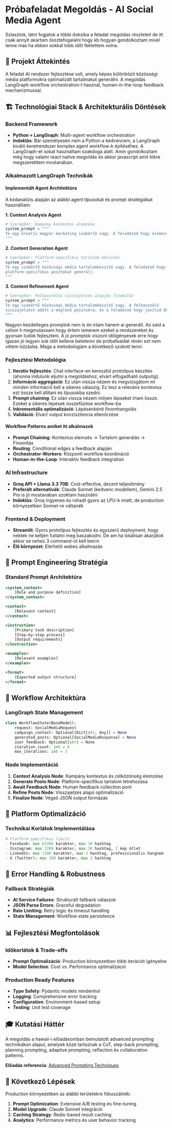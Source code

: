 # Próbafeladat Megoldás - AI Social Media Agent
Sziasztok, látni fogjatok a többi doksiba a feladat megoldas részleteit de itt csak annyit akartam össztefogalalni hogy kb hogyan gondolkoztam mivel lenne mas ha ebben sokkal tobb időt fektettem volna.

## 🎯 Projekt Áttekintés

A feladat AI rendszer fejlesztése volt, amely képes különböző közösségi média platformokra optimalizált tartalmakat generálni. A megoldás LangGraph workflow orchestration-t használ, human-in-the-loop feedback mechanizmussal.

## 🏗️ Technológiai Stack & Architekturális Döntések

### Backend Framework
- **Python + LangGraph**: Multi-agent workflow orchestration
- **Indoklás**: Bár személyesen nem a Python a kedvencem, a LangGraph kiváló keretrendszer komplex agent workflow-k építéséhez. A LangGraph-et sokat használtam szakdoga alatt. Amin gondolkoztam még hogy valami react native megoldás és akkor javascript amit tökre megszeretttem mostanában.

### Alkalmazott LangGraph Technikák

#### Implementált Agent Architektúra
A kódanalízis alapján az alábbi agent típusokat és prompt stratégiákat használtam:

**1. Context Analysis Agent**
```python
# Szerepkör: Kampány kontextus elemzése
system_prompt = """
Te egy kreatív magyar marketing szakértő vagy. A feladatod hogy elemezd a kampányüzenetet és célközönséget, majd ötleteket generálj a különböző közösségi média platformokra.
"""
```

**2. Content Generation Agent**
```python
# Szerepkör: Platform-specifikus tartalom készítés
system_prompt = """
Te egy szakértő közösségi média tartalomkészítő vagy. A feladatod hogy 
platform-specifikus posztokat generálj.
"""
```

**3. Content Refinement Agent**
```python
# Szerepkör: Felhasználói visszajelzés alapján finomítás
system_prompt = """
Te egy szakértő közösségi média tartalomkészítő vagy. A felhasználó 
visszajelzést adott a meglévő posztokra, és a feladatod hogy javítsd őket.
"""
```

Nagyon kezdetleges promptok nem is én írtam hanem ai generált. As said a célom h megmutassam hogy értem ismerem ezeket a rendszereket és gyorsan tudok fejleszteni. A jó promptok viszont időigényesek erre hogy igazan jó legyen sok időt kellene beletenni de próbafealdat révén ezt nem vittem túlzásba. Maga a metodológiám a következő szokott lenni:
### Fejlesztési Metodológia
1. **Iteratív fejlesztés**: Chat interface-en keresztül prototípus készítés (ahonna indulunk eljutni a megoldáshoz, elvárt elfogadható outputig). 
2. **Információ aggregáció**: Ez után vissza nézem és megvizsgálom mi minden információ kell a sikeres válaszig. Ez lesz a releváns kontextus ezt össze kell állítani és típusokba szedni. 
3. **Prompt chaining**: Ez után vissza nézem milyen lépseket írtam össze. Ezeket a sikeres lépések összefűzése workflow-ba
4. **Inkrementális optimalizáció**: Lépésenkénti finomhangolás
5. **Validáció**: Elvárt output konzisztencia ellenőrzése

#### Workflow Patterns amiket itt alkalmazok
- **Prompt Chaining**: Kontextus elemzés → Tartalom generálás → Finomítás
- **Routing**: Conditional edges a feedback alapján
- **Orchestrator-Workers**: Központi workflow koordináció
- **Human-in-the-Loop**: Interaktív feedback integration

### AI Infrastructure
- **Groq API + Llama 3.3 70B**: Cost-effective, decent teljesítmény
- **Preferált alternatívák**: Claude Sonnet (kedvenc modellem), Gemini 2.5 Pro is jó mostanában szoktam használni
- **Indoklás**: Groq ingyenes és rohadt gyors az LPU-k miatt, de production környezetben Sonnet-re váltanék

### Frontend & Deployment
- **Streamlit**: Gyors prototípus fejlesztés és egyszerű deployment, hogy nektek ne kelljen futtatni meg baszakodni. De am ha lokálisan akarjátok akkor se nehez 3 command-ot kell beirni
- **Élő környezet**: Elérhető webes alkalmazás

## 🧠 Prompt Engineering Stratégia
### Standard Prompt Architektúra
```xml
<system_context>
    [Role and purpose definition]
</system_context>

<context> 
    [Relevant context]
</context>

<instruction>
    [Primary task description]
    [Step-by-step process]
    [Output requirements]
</instruction>

<examples>
    [Relevant examples]
</examples>

<format>
    [Expected output structure]
</format>
```



## 🔄 Workflow Architektúra

### LangGraph State Management
```python
class WorkflowState(BaseModel):
    request: SocialMediaRequest
    campaign_context: Optional[Dict[str, Any]] = None
    generated_posts: Optional[SocialMediaResponse] = None
    user_feedback: Optional[str] = None
    iteration_count: int = 0
    max_iterations: int = 3
```

### Node Implementáció
1. **Context Analysis Node**: Kampány kontextus és célközönség elemzése
2. **Generate Posts Node**: Platform-specifikus tartalom létrehozása
3. **Await Feedback Node**: Human feedback collection pont
4. **Refine Posts Node**: Visszajelzés alapú optimalizáció
5. **Finalize Node**: Végső JSON output formázás

## 📱 Platform Optimalizáció

### Technikai Korlátok Implementálása
```python
# Platform-specifikus limits
- Facebook: max 63206 karakter, max 30 hashtag
- Instagram: max 2200 karakter, max 30 hashtag, 2 kép ötlet
- LinkedIn: max 1300 karakter, max 3 hashtag, professzionális hangnem
- X (Twitter): max 280 karakter, max 2 hashtag
```

## 🔧 Error Handling & Robustness

### Fallback Stratégiák
- **AI Service Failures**: Strukturált fallback válaszok
- **JSON Parse Errors**: Graceful degradation
- **Rate Limiting**: Retry logic és timeout handling
- **State Management**: Workflow state persistence

## 📊 Fejlesztési Megfontolások

### Időkorlátok & Trade-offs
- **Prompt Optimalizáció**: Production környezetben több iterációt igényelne
- **Model Selection**: Cost vs. Performance optimalizáció

### Production Ready Features
- **Type Safety**: Pydantic models mindenhol
- **Logging**: Comprehensive error tracking
- **Configuration**: Environment-based setup
- **Testing**: Unit test coverage

## 🎓 Kutatási Háttér

A megoldás a hawaii-i előadásomban bemutatott advanced prompting technikákon alapul, amelyek közé tartoznak a CoT, step-back prompting, planning prompting, adaptive prompting, reflection és collaboration patterns.

**Előadás referencia**: [Advanced Prompting Techniques](https://www.canva.com/design/DAGmkDBJvAc/1u_CmnrKx5Pn3iL6LoFuEQ/edit)

## 🚀 Következő Lépések

Production környezetben az alábbi területekre fókuszálnék:
1. **Prompt Optimization**: Extensive A/B testing és fine-tuning
2. **Model Upgrade**: Claude Sonnet integráció
3. **Caching Strategy**: Redis-based result caching
4. **Analytics**: Performance metrics és user behavior tracking

